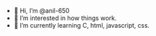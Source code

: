 - 👋 Hi, I’m @anil-650
- 👀 I’m interested in how things work.
- 🌱 I’m currently learning C, html, javascript, css.
<!--- 💞️ I’m looking to collaborate on ...--->
<!--- 📫 How to reach me ...--->

<!---
anil-650/anil-650 is a ✨ special ✨ repository because its `README.md` (this file) appears on your GitHub profile.
You can click the Preview link to take a look at your changes.
--->
